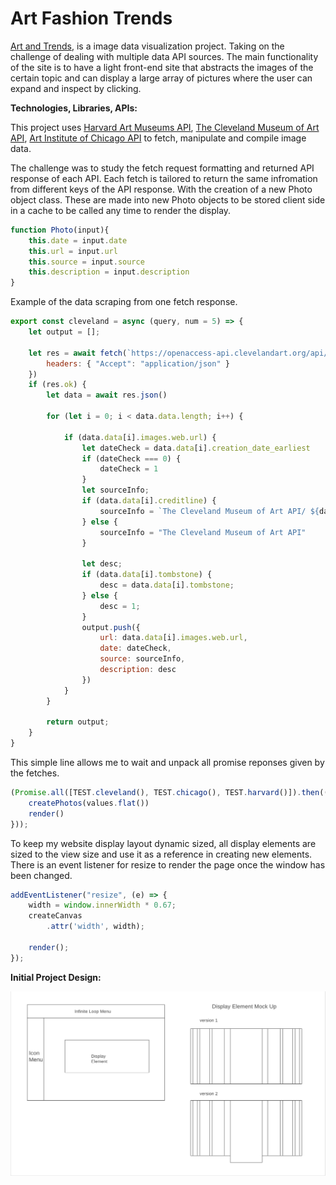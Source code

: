 # Art Fashion Trends
[Art and Trends](https://bdongo.github.io/fashiontrends/), is a image data visualization project. Taking on the challenge of dealing with multiple data API sources. The main functionality of the site is to have a light front-end site that abstracts the images of the certain topic and can display a large array of pictures where the user can expand and inspect by clicking. 

__Technologies, Libraries, APIs:__

This project uses [Harvard Art Museums API](https://github.com/harvardartmuseums/api-docs), [The Cleveland Museum of Art API](https://openaccess-api.clevelandart.org/), [Art Institute of Chicago API](https://api.artic.edu/docs/#introduction) to fetch, manipulate and compile image data.


The challenge was to study the fetch request formatting and returned API response of each API. Each fetch is tailored to return the same infromation from different keys of the API response. With the creation of a new Photo object class. These are made into new Photo objects to be stored client side in a cache to be called any time to render the display.

```javascript
function Photo(input){
    this.date = input.date 
    this.url = input.url
    this.source = input.source
    this.description = input.description
}
```
Example of the data scraping from one fetch response.

```javascript
export const cleveland = async (query, num = 5) => {
    let output = [];

    let res = await fetch(`https://openaccess-api.clevelandart.org/api/artworks/?q=${query}&has_image=1&limit=${num}&created_after=1400`, {
        headers: { "Accept": "application/json" }
    })
    if (res.ok) {   
        let data = await res.json()
    
        for (let i = 0; i < data.data.length; i++) {
    
            if (data.data[i].images.web.url) {
                let dateCheck = data.data[i].creation_date_earliest
                if (dateCheck === 0) {
                    dateCheck = 1
                }
                let sourceInfo;
                if (data.data[i].creditline) {
                    sourceInfo = `The Cleveland Museum of Art API/ ${data.data[i].creditline}`
                } else {
                    sourceInfo = "The Cleveland Museum of Art API"
                }
    
                let desc;
                if (data.data[i].tombstone) {
                    desc = data.data[i].tombstone;
                } else {
                    desc = 1;
                }
                output.push({ 
                    url: data.data[i].images.web.url, 
                    date: dateCheck,
                    source: sourceInfo,
                    description: desc
                })
            }
        }
    
        return output;
    }
}
```

This simple line allows me to wait and unpack all promise reponses given by the fetches.

```javascript
(Promise.all([TEST.cleveland(), TEST.chicago(), TEST.harvard()]).then((values) => {
    createPhotos(values.flat())
    render()
}));
```

To keep my website display layout dynamic sized, all display elements are sized to the view size and use it as a reference in creating new elements. There is an event listener for resize to render the page once the window has been changed.

```javascript
addEventListener("resize", (e) => {
    width = window.innerWidth * 0.67;
    createCanvas
        .attr('width', width);

    render();
});
```


__Initial Project Design:__

![wireframe image](assets/wireframe.png)
